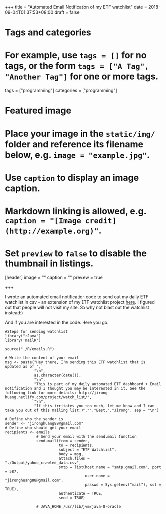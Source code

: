 +++
title = "Automated Email Notification of my ETF watchlist"
date = 2018-09-04T01:37:53+08:00
draft = false

# Tags and categories
# For example, use `tags = []` for no tags, or the form `tags = ["A Tag", "Another Tag"]` for one or more tags.
tags = ["programming"]
categories = ["programming"]

# Featured image
# Place your image in the `static/img/` folder and reference its filename below, e.g. `image = "example.jpg"`.
# Use `caption` to display an image caption.
#   Markdown linking is allowed, e.g. `caption = "[Image credit](http://example.org)"`.
# Set `preview` to `false` to disable the thumbnail in listings.
[header]
image = ""
caption = ""
preview = true

+++

I wrote an automated email notification code to send out my daily ETF watchlist in csv - an extension of my ETF watchlist project <a href="http://jirong-huang.netlify.com/project/watch_list/">here</a>. I figured out that people will not visit my site. So why not blast out the watchlist instead:)

And if you are interested in the code. Here you go.

```
#Steps for sending watchlist
library("rJava")
library('mailR')

source("./R/emails.R")

# Write the content of your email
msg <- paste("Hey there, I'm sending this ETF watchlist that is updated as of ", 
             "\n",
             as.character(date()),
             "\n",
             "This is part of my daily automated ETF dashboard + Email notification and I thought you may be interested in it. See the following link for more details: http://jirong-huang.netlify.com/project/watch_list/",
             "\n",
             "If this irritates you too much, let me know and I can take you out of this mailing list:)","","Best,","Jirong", sep = "\n")

# Define who the sender is
sender <- "jironghuang88@gmail.com"
# Define who should get your email
recipients <- emails
              # Send your email with the send.mail function
              send.mail(from = sender,
                        to = recipients,
                        subject = "ETF Watchlist",
                        body = msg,
                        attach.files = "./Output/yahoo_crawled_data.csv",
                        smtp = list(host.name = "smtp.gmail.com", port = 587,
                                    user.name = "jironghuang88@gmail.com",
                                    passwd = Sys.getenv("mail"), ssl = TRUE),
                        authenticate = TRUE,
                        send = TRUE)
              
              # JAVA_HOME /usr/lib/jvm/java-8-oracle             
```


